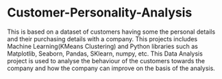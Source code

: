 # Customer-Personality-Analysis
This is based on a dataset of customers having some the personal details and their purchasing details with a company. This projects includes Machine Learning(KMeans Clustering) and Python libraries such as Matplotlib, Seaborn, Pandas, SKlearn, numpy, etc. This Data Analysis project is used to analyse the behaviour of the customers towards the company and how the company can improve on the basis of the analysis.
